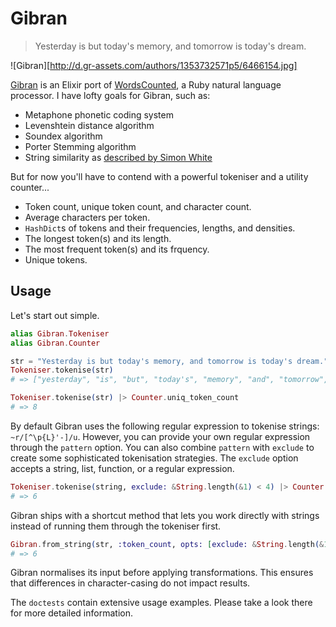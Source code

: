 Gibran
=========

> Yesterday is but today's memory, and tomorrow is today's dream.

![Gibran][http://d.gr-assets.com/authors/1353732571p5/6466154.jpg]

[Gibran][2] is an Elixir port of [WordsCounted][1], a Ruby natural language processor. I have lofty goals for Gibran, such as:

- Metaphone phonetic coding system
- Levenshtein distance algorithm
- Soundex algorithm
- Porter Stemming algorithm
- String similarity as [described by Simon White](http://www.catalysoft.com/articles/StrikeAMatch.html)

But for now you'll have to contend with a powerful tokeniser and a utility counter...

- Token count, unique token count, and character count.
- Average characters per token.
- `HashDict`s of tokens and their frequencies, lengths, and densities.
- The longest token(s) and its length.
- The most frequent token(s) and its frquency.
- Unique tokens.

## Usage

Let's start out simple.

```elixir
alias Gibran.Tokeniser
alias Gibran.Counter

str = "Yesterday is but today's memory, and tomorrow is today's dream."
Tokeniser.tokenise(str)
# => ["yesterday", "is", "but", "today's", "memory", "and", "tomorrow", "is", "today's", "dream"]

Tokeniser.tokenise(str) |> Counter.uniq_token_count
# => 8
```

By default Gibran uses the following regular expression to tokenise strings: `~r/[^\p{L}'-]/u`. However, you can provide your own regular expression through the `pattern` option. You can also combine `pattern` with `exclude` to create some sophisticated tokenisation strategies. The `exclude` option accepts a string, list, function, or a regular expression.

```elixir
Tokeniser.tokenise(string, exclude: &String.length(&1) < 4) |> Counter.token_count
# => 6
```

Gibran ships with a shortcut method that lets you work directly with strings instead of running them through the tokeniser first.

```elixir
Gibran.from_string(str, :token_count, opts: [exclude: &String.length(&1) < 4])
# => 6
```

Gibran normalises its input before applying transformations. This ensures that differences in character-casing do not impact results.

The `doctests` contain extensive usage examples. Please take a look there for more detailed information.

  [1]: https://github.com/abitdodgy/words_counted
  [2]: https://en.wikipedia.org/wiki/Kahlil_Gibran
